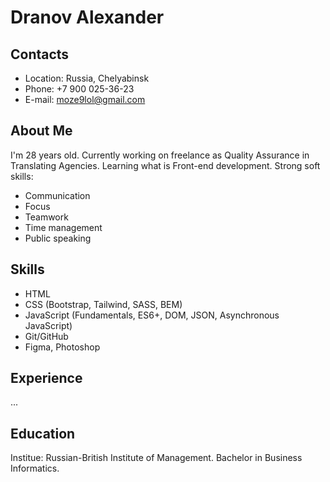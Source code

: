 # Dranov Alexander
## Contacts 
* Location: Russia, Chelyabinsk
* Phone: +7 900 025-36-23
* E-mail: moze9lol@gmail.com
## About Me
I'm 28 years old. Currently working on freelance as Quality Assurance in Translating Agencies. Learning what is Front-end development. 
Strong soft skills: 
* Communication
* Focus
* Teamwork
* Time management
* Public speaking
## Skills 
* HTML
* CSS (Bootstrap, Tailwind, SASS, BEM)
* JavaScript (Fundamentals, ES6+, DOM, JSON, Asynchronous JavaScript)
* Git/GitHub
* Figma, Photoshop
## Experience
...
## Education
Institue: Russian-British Institute of Management. Bachelor in Business Informatics.